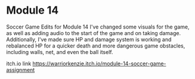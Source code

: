 # Module 14
 Soccer Game Edits for Module 14
I've changed some visuals for the game, as well as adding audio to the start of the game and on taking damage. Additionally, I've made sure HP and damage system is working and rebalanced HP for a quicker death and more dangerous game obstacles, including walls, net, and even the ball itself.

itch.io link
https://warriorkenzie.itch.io/module-14-soccer-game-assignment